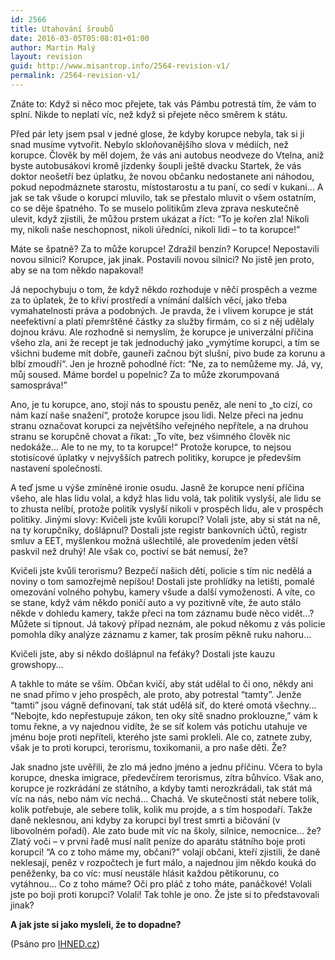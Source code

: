 ```yaml
---
id: 2566
title: Utahování šroubů
date: 2016-03-05T05:08:01+01:00
author: Martin Malý
layout: revision
guid: http://www.misantrop.info/2564-revision-v1/
permalink: /2564-revision-v1/
---
```

Znáte to: Když si něco moc přejete, tak vás Pámbu potrestá tím, že vám to splní. Nikde to neplatí víc, než když si přejete něco směrem k státu.

<!--more-->

Před pár lety jsem psal v jedné glose, že kdyby korupce nebyla, tak si ji snad musíme vytvořit. Nebylo skloňovanějšího slova v médiích, než korupce. Člověk by měl dojem, že vás ani autobus neodveze do Vtelna, aniž byste autobusákovi kromě jízdenky šoupli ještě dvacku Startek, že vás doktor neošetří bez úplatku, že novou občanku nedostanete ani náhodou, pokud nepodmáznete starostu, místostarostu a tu paní, co sedí v kukani… A jak se tak všude o korupci mluvilo, tak se přestalo mluvit o všem ostatním, co se děje špatného. To se muselo politikům zleva zprava neskutečně ulevit, když zjistili, že můžou prstem ukázat a říct: “To je kořen zla! Nikoli my, nikoli naše neschopnost, nikoli úředníci, nikoli lidi – to ta korupce!”

Máte se špatně? Za to může korupce! Zdražil benzín? Korupce! Nepostavili novou silnici? Korupce, jak jinak. Postavili novou silnici? No jistě jen proto, aby se na tom někdo napakoval!

Já nepochybuju o tom, že když někdo rozhoduje v něčí prospěch a vezme za to úplatek, že to křiví prostředí a vnímání dalších věcí, jako třeba vymahatelnosti práva a podobných. Je pravda, že i vlivem korupce je stát neefektivní a platí přemrštěné částky za služby firmám, co si z něj udělaly dojnou krávu. Ale rozhodně si nemyslím, že korupce je univerzální příčina všeho zla, ani že recept je tak jednoduchý jako „vymýtíme korupci, a tím se všichni budeme mít dobře, gauneři začnou být slušní, pivo bude za korunu a blbí zmoudří“. Jen je hrozně pohodlné říct: “Ne, za to nemůžeme my. Já, vy, můj soused. Máme bordel u popelnic? Za to může zkorumpovaná samospráva!”

Ano, je tu korupce, ano, stojí nás to spoustu peněz, ale není to „to cizí, co nám kazí naše snažení“, protože korupce jsou lidi. Nelze přeci na jednu stranu označovat korupci za největšího veřejného nepřítele, a na druhou stranu se korupčně chovat a říkat: „To víte, bez všimného člověk nic nedokáže… Ale to ne my, to ta korupce!“ Protože korupce, to nejsou stotisícové úplatky v nejvyšších patrech politiky, korupce je především nastavení společnosti.

A teď jsme u výše zmíněné ironie osudu. Jasně že korupce není příčina všeho, ale hlas lidu volal, a když hlas lidu volá, tak politik vyslyší, ale lidu se to zhusta nelíbí, protože politik vyslyší nikoli v prospěch lidu, ale v prospěch politiky. Jinými slovy: Kvičeli jste kvůli korupci? Volali jste, aby si stát na ně, na ty korupčníky, došlápnul? Dostali jste registr bankovních účtů, registr smluv a EET, myšlenkou možná ušlechtilé, ale provedením jeden větší paskvil než druhý! Ale však co, poctiví se bát nemusí, že?

Kvičeli jste kvůli terorismu? Bezpečí našich dětí, policie s tím nic nedělá a noviny o tom samozřejmě nepíšou! Dostali jste prohlídky na letišti, pomalé omezování volného pohybu, kamery všude a další vymoženosti. A víte, co se stane, když vám někdo poničí auto a vy pozitivně víte, že auto stálo někde v dohledu kamery, takže přeci na tom záznamu bude něco vidět…? Můžete si tipnout. Já takový případ neznám, ale pokud někomu z vás policie pomohla díky analýze záznamu z kamer, tak prosím pěkně ruku nahoru&#8230;

Kvičeli jste, aby si někdo došlápnul na feťáky? Dostali jste kauzu growshopy&#8230;

A takhle to máte se vším. Občan kvičí, aby stát udělal to či ono, někdy ani ne snad přímo v jeho prospěch, ale proto, aby potrestal “tamty”. Jenže “tamti” jsou vágně definovaní, tak stát udělá síť, do které omotá všechny… “Nebojte, kdo nepřestupuje zákon, ten oky sítě snadno proklouzne,” vám k tomu řekne, a vy najednou vidíte, že se síť kolem vás potichu utahuje ve jménu boje proti nepříteli, kterého jste sami prokleli. Ale co, zatnete zuby, však je to proti korupci, terorismu, toxikomanii, a pro naše děti. Že?

Jak snadno jste uvěřili, že zlo má jedno jméno a jednu příčinu. Včera to byla korupce, dneska imigrace, předevčírem terorismus, zítra bůhvíco. Však ano, korupce je rozkrádání ze státního, a kdyby tamti nerozkrádali, tak stát má víc na nás, nebo nám víc nechá… Chachá. Ve skutečnosti stát nebere tolik, kolik potřebuje, ale sebere tolik, kolik mu projde, a s tím hospodaří. Takže daně neklesnou, ani kdyby za korupci byl trest smrti a bičování (v libovolném pořadí). Ale zato bude mít víc na školy, silnice, nemocnice… že? Zlatý voči &#8211; v první řadě musí nalít peníze do aparátu státního boje proti korupci! “A co z toho máme my, občani?” volají občani, kteří zjistili, že daně neklesají, peněz v rozpočtech je furt málo, a najednou jim někdo kouká do peněženky, ba co víc: musí neustále hlásit každou pětikorunu, co vytáhnou… Co z toho máme? Oči pro pláč z toho máte, panáčkové! Volali jste po boji proti korupci? Volali! Tak tohle je ono. Že jste si to představovali jinak?

**A jak jste si jako mysleli, že to dopadne?**

(Psáno pro [IHNED.cz](http://www.ihned.cz))